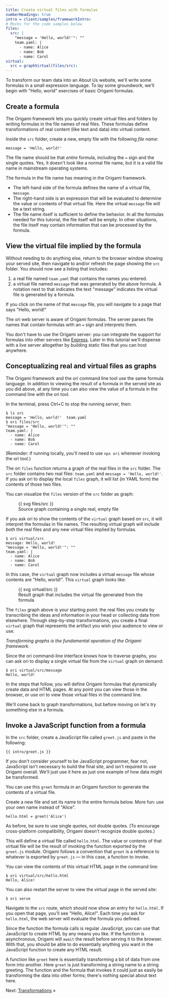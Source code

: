 ```yaml
---
title: Create virtual files with formulas
numberHeadings: true
intro = client/samples/frameworkIntro:
# Mocks for the code samples below
files:
  src: |
    "message = 'Hello, world!'": ""
    team.yaml: |
      - name: Alice
      - name: Bob
      - name: Carol
virtual:
  src = graphVirtual(files/src):
---
```


To transform our team data into an About Us website, we'll write some formulas in a small expression language. To lay some groundwork, we'll begin with "Hello, world" exercises of basic Origami formulas.

## Create a formula

The Origami framework lets you quickly create virtual files and folders by writing formulas in the file names of real files. These formulas define transformations of real content (like text and data) into virtual content.

Inside the `src` folder, create a new, empty file with the following _file name_:

```console
message = 'Hello, world!'
```

The file name should be that _entire_ formula, including the `=` sign and the single quotes. Yes, it doesn't look like a normal file name, but it is a valid file name in mainstream operating systems.

The formula in the file name has meaning in the Origami framework.

- The left-hand side of the formula defines the name of a virtual file, `message`.
- The right-hand side is an expression that will be evaluated to determine the value or contents of that virtual file. Here the virtual `message` file will be a text string.
- The file name itself is sufficient to define the behavior. In all the formulas needed for this tutorial, the file itself will be empty. In other situations, the file itself may contain information that can be processed by the formula.

## View the virtual file implied by the formula

Without needing to do anything else, return to the browser window showing your served site, then navigate to and/or refresh the page showing the `src` folder. You should now see a listing that includes:

1. a real file named `team.yaml` that contains the names you entered.
1. a virtual file named `message` that was generated by the above formula. A notation next to that indicates the text "message" indicates the virtual file is generated by a formula.

If you click on the name of that `message` file, you will navigate to a page that says "Hello, world!"

The ori web server is aware of Origami formulas. The server parses file names that contain formulas with an `=` sign and interprets them.

You don't have to use the Origami server: you can integrate the support for formulas into other servers like [Express](http://expressjs.com/). Later in this tutorial we'll dispense with a live server altogether by building static files that you can host anywhere.

## Conceptualizing real and virtual files as graphs

The Origami framework and the ori command line tool use the same formula language. In addition to viewing the result of a formula in the served site as you did above, at any time you can also view the value of a formula in the command line with the ori tool.

In the terminal, press Ctrl+C to stop the running server, then:

```console assert: true
$ ls src
message = 'Hello, world!'  team.yaml
$ ori files/src
"message = 'Hello, world!'": ""
team.yaml: |
  - name: Alice
  - name: Bob
  - name: Carol
```

(Reminder: if running locally, you'll need to use `npx ori` whenever invoking the ori tool.)

The ori `files` function returns a graph of the real files in the `src` folder. The `src` folder contains two real files: `team.yaml` and `message = 'Hello, world!'`. If you ask ori to display the local `files` graph, it will list (in YAML form) the contents of those two files.

You can visualize the `files` version of the `src` folder as graph:

<figure>
  {{ svg files/src }}
  <figcaption>Source graph containing a single real, empty file</figcaption>
</figure>

If you ask ori to show the contents of the `virtual` graph based on `src`, it will interpret the formulas in file names. The resulting virtual graph will include _both_ the real files and any new virtual files implied by formulas.

```console assert: true
$ ori virtual/src
message: Hello, world!
"message = 'Hello, world!'": ""
team.yaml: |
  - name: Alice
  - name: Bob
  - name: Carol
```

In this case, the `virtual` graph now includes a virtual `message` file whose contents are "Hello, world!". This `virtual` graph looks like:

<figure>
  {{ svg virtual/src }}
  <figcaption>Result graph that includes the virtual file generated from the formula</figcaption>
</figure>

The `files` graph above is your starting point: the real files you create by transcribing the ideas and information in your head or collecting data from elsewhere. Through step-by-step transformations, you create a final `virtual` graph that represents the artifact you wish your audience to view or use.

_Transforming graphs is the fundamental operation of the Origami framework._

Since the ori command-line interface knows how to traverse graphs, you can ask ori to display a single virtual file from the `virtual` graph on demand:

```console assert: true
$ ori virtual/src/message
Hello, world!
```

In the steps that follow, you will define Origami formulas that dynamically create data and HTML pages. At any point you can view those in the browser, or use ori to view those virtual files in the command line.

We'll come back to graph transformations, but before moving on let's try something else in a formula.

## Invoke a JavaScript function from a formula

In the `src` folder, create a JavaScript file called `greet.js` and paste in the following:

```{{'js'}}
{{ intro/greet.js }}
```

If you don't consider yourself to be JavaScript programmer, fear not, JavaScript isn't necessary to build the final site, and isn't required to use Origami overall. We'll just use it here as just one example of how data might be transformed.

You can use this `greet` formula in an Origami function to generate the contents of a virtual file.

Create a new file and set its name to the entire formula below. More fun: use your own name instead of "Alice".

```console
hello.html = greet('Alice')
```

As before, be sure to use single quotes, not double quotes. (To encourage cross-platform compatibility, Origami doesn't recognize double quotes.)

This will define a virtual file called `hello.html`. The value or contents of that virtual file will be the result of invoking the function exported by the `greet.js` module. Origami follows a convention that `greet` is a reference to whatever is exported by `greet.js` — in this case, a function to invoke.

You can view the contents of this virtual HTML page in the command line:

```console
$ ori virtual/src/hello.html
Hello, Alice!
```

You can also restart the server to view the virtual page in the served site:

```console
$ ori serve
```

Navigate to the `src` route, which should now show an entry for `hello.html`. If you open that page, you'll see "Hello, Alice!". Each time you ask for `hello.html`, the web server will evaluate the formula you defined.

Since the function the formula calls is regular JavaScript, you can use that JavaScript to create HTML by any means you like. If the function is asynchronous, Origami will `await` the result before serving it to the browser. With that, you should be able to do essentially anything you want in the JavaScript function to create any HTML result.

A function like `greet` here is essentially transforming a bit of data from one form into another. Here `greet` is just transforming a string name to a string greeting. The function and the formula that invokes it could just as easily be transforming the data into other forms; there's nothing special about text here.

Next: [Transformations](intro3.html) »
